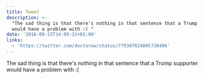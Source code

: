 ```yaml
---
title: Tweet
description: >-
  "The sad thing is that there's nothing in that sentence that a Trump supporter
  would have a problem with :( "
date: '2016-09-23T14:09:31+01:00'
links:
  - 'https://twitter.com/doctorow/status/779307024005738496'
---
```

The sad thing is that there's nothing in that sentence that a Trump supporter would have a problem with :( 
